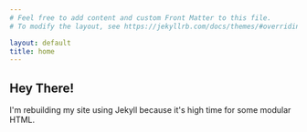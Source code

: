 ```yaml
---
# Feel free to add content and custom Front Matter to this file.
# To modify the layout, see https://jekyllrb.com/docs/themes/#overriding-theme-defaults

layout: default
title: home
---
```


## Hey There!

I'm rebuilding my site using Jekyll because it's high time for some modular HTML.
